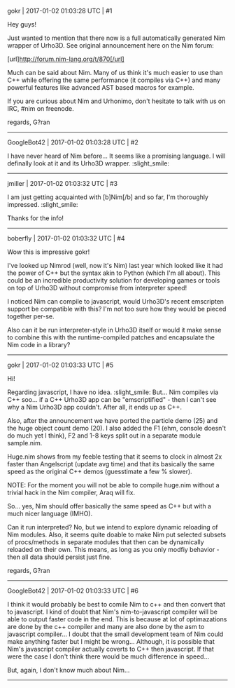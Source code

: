 gokr | 2017-01-02 01:03:28 UTC | #1

Hey guys!

Just wanted to mention that there now is a full automatically generated Nim wrapper of Urho3D. See original announcement here on the Nim forum:

[url]http://forum.nim-lang.org/t/870[/url]

Much can be said about Nim. Many of us think it's much easier to use than C++ while offering the same performance (it compiles via C++) and many powerful features like advanced AST based macros for example.

If you are curious about Nim and Urhonimo, don't hesitate to talk with us on IRC, #nim on freenode.

regards, G?ran

-------------------------

GoogleBot42 | 2017-01-02 01:03:28 UTC | #2

I have never heard of Nim before... It seems like a promising language.  I will definally look at it and its Urho3D wrapper.   :slight_smile:

-------------------------

jmiller | 2017-01-02 01:03:32 UTC | #3

I am just getting acquainted with [b]Nim[/b] and so far, I'm thoroughly impressed. :slight_smile:

Thanks for the info!

-------------------------

boberfly | 2017-01-02 01:03:32 UTC | #4

Wow this is impressive gokr!

I've looked up Nimrod (well, now it's Nim) last year which looked like it had the power of C++ but the syntax akin to Python (which I'm all about). This could be an incredible productivity solution for developing games or tools on top of Urho3D without compromise from interpreter speed! 

I noticed Nim can compile to javascript, would Urho3D's recent emscripten support be compatible with this? I'm not too sure how they would be pieced together per-se.

Also can it be run interpreter-style in Urho3D itself or would it make sense to combine this with the runtime-compiled patches and encapsulate the Nim code in a library?

-------------------------

gokr | 2017-01-02 01:03:33 UTC | #5

Hi!

Regarding javascript, I have no idea. :slight_smile: But... Nim compiles via C++ soo... if a C++ Urho3D app can be "emscriptified" - then I can't see why a Nim Urho3D app couldn't. After all, it ends up as C++.

Also, after the announcement we have ported the particle demo (25) and the huge object count demo (20). I also added the F1 (ehm, console doesn't do much yet I think), F2 and 1-8 keys split out in a separate module sample.nim.

Huge.nim shows from my feeble testing that it seems to clock in almost 2x faster than Angelscript (update avg time) and that its basically the same speed as the original C++ demos (guesstimate a few % slower).

NOTE: For the moment you will not be able to compile huge.nim without a trivial hack in the Nim compiler, Araq will fix.

So... yes, Nim should offer basically the same speed as C++ but with a much nicer language (IMHO).

Can it run interpreted? No, but we intend to explore dynamic reloading of Nim modules. Also, it seems quite doable to make Nim put selected subsets of procs/methods in separate modules that then can be dynamically reloaded on their own. This means, as long as you only modfiy behavior - then all data should persist just fine.

regards, G?ran

-------------------------

GoogleBot42 | 2017-01-02 01:03:33 UTC | #6

I think it would probably be best to comile Nim to c++ and then convert that to javascript.  I kind of doubt that Nim's nim-to-javascript compiler will be able to output faster code in the end.  This is because at lot of optimazations are done by the c++ compiler and many are also done by the asm to javascript compiler... I doubt that the small development team of Nim could make anything faster but I might be wrong... Although, it is possible that Nim's javascript compiler actually coverts to C++ then javascript.  If that were the case I don't think there would be much difference in speed...

But, again, I don't know much about Nim...

-------------------------

